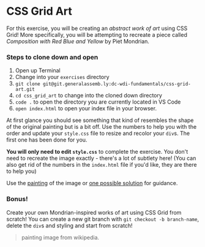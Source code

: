# CSS Grid Art

For this exercise, you will be creating an *abstract work of art* using CSS Grid!  More specifically, you will be attempting to recreate a piece called *Composition with Red Blue and Yellow* by Piet Mondrian.  

### Steps to clone down and open
1. Open up Terminal
2. Change into your `exercises` directory
3. `git clone git@git.generalassemb.ly:dc-wdi-fundamentals/css-grid-art.git`
4. `cd css_grid_art` to change into the cloned down directory
5. `code .` to open the directory you are currently located in VS Code
6. `open index.html` to open your index file in your browser.

At first glance you should see something that kind of resembles the shape of the original painting but is a bit off.  Use the numbers to help you with the order and update your `style.css` file to resize and recolor your `div`s.  The first one has been done for you.  

**You will only need to edit `style.css`** to complete the exercise. You don't need to recreate the image exactly - there's a lot of subtlety here! (You can also get rid of the numbers in the `index.html` file if you'd like, they are there to help you)

Use the [painting](img/mondrian-composition-ii.jpg) of the image or [one possible solution](img/mondrian-css-solution.png) for guidance.  

### Bonus!

Create your own Mondrian-inspired works of art using CSS Grid from scratch!  You can create a new git branch with `git checkout -b branch-name`, delete the `div`s and styling and start from scratch!

> painting image from wikipedia.  
